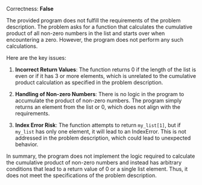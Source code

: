 Correctness: **False**

The provided program does not fulfill the requirements of the problem description. The problem asks for a function that calculates the cumulative product of all non-zero numbers in the list and starts over when encountering a zero. However, the program does not perform any such calculations. 

Here are the key issues:

1. **Incorrect Return Values**: The function returns 0 if the length of the list is even or if it has 3 or more elements, which is unrelated to the cumulative product calculation as specified in the problem description.

2. **Handling of Non-zero Numbers**: There is no logic in the program to accumulate the product of non-zero numbers. The program simply returns an element from the list or 0, which does not align with the requirements.

3. **Index Error Risk**: The function attempts to return `my_list[1]`, but if `my_list` has only one element, it will lead to an IndexError. This is not addressed in the problem description, which could lead to unexpected behavior.

In summary, the program does not implement the logic required to calculate the cumulative product of non-zero numbers and instead has arbitrary conditions that lead to a return value of 0 or a single list element. Thus, it does not meet the specifications of the problem description.